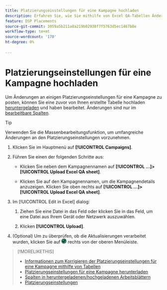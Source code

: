 ```yaml
---
title: Platzierungseinstellungen für eine Kampagne hochladen
description: Erfahren Sie, wie Sie mithilfe von Excel QA-Tabellen Änderungen an wichtigen Platzierungseinstellungen für eine Kampagne hochladen können.
feature: DSP Placements
source-git-commit: 3059a5b211a8a219b02930f7f5763d5ec1467b8e
workflow-type: tm+mt
source-wordcount: '170'
ht-degree: 0%

---
```


# Platzierungseinstellungen für eine Kampagne hochladen

Um Änderungen an einigen Platzierungseinstellungen für eine Kampagne zu posten, können Sie eine zuvor von Ihnen erstellte Tabelle hochladen [heruntergeladen](qa-sheet-download.md) und haben bearbeitet. Änderungen sind nur im [bearbeitbare Spalten](qa-sheet-columns.md).

>[!TIP]
>
>Verwenden Sie die Massenbearbeitungsfunktion, um umfangreiche Änderungen an den Platzierungseinstellungen vorzunehmen.<!-- add link once we have help on it -->

1. Klicken Sie im Hauptmenü auf **[!UICONTROL Campaigns]**.

1. Führen Sie einen der folgenden Schritte aus:

   * Klicken Sie neben dem Kampagnennamen auf **[!UICONTROL ...]>[!UICONTROL Upload Excel QA sheet]**.

   * Klicken Sie auf den Kampagnennamen, um die Kampagnendetails anzuzeigen. Klicken Sie oben rechts auf **[!UICONTROL ...]>[!UICONTROL Upload Excel QA sheet]**.

1. Im [!UICONTROL Edit in Excel] dialog:

   1. Ziehen Sie eine Datei in das Feld oder klicken Sie in das Feld, um eine Datei aus Ihrem Gerät oder Netzwerk auszuwählen.

   1. Klicken **[!UICONTROL Upload]**.

1. (Optional) Um zu überprüfen, ob die Aktualisierungen verarbeitet wurden, klicken Sie auf ![Aufträge](/help/dsp/assets/downloads.png) rechts von der oberen Menüleiste.

>[!MORELIKETHIS]
>
>* [Informationen zum Korrigieren der Platzierungseinstellungen für eine Kampagne mithilfe von Tabellen](qa-about.md)
>* [Platzierungseinstellungen für eine Kampagne herunterladen](qa-sheet-download.md)
>* [Spalten in heruntergeladenen/hochgeladenen Arbeitsblättern](qa-sheet-columns.md)
>* [Platzierungseinstellungen](/help/dsp/campaign-management/placements/placement-settings.md)

